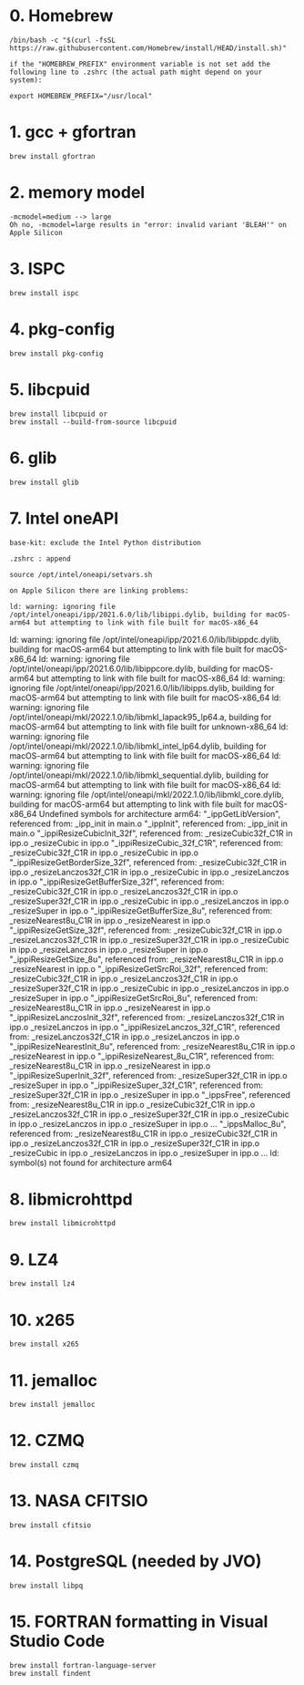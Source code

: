 # 0. Homebrew
    /bin/bash -c "$(curl -fsSL https://raw.githubusercontent.com/Homebrew/install/HEAD/install.sh)"
    
    if the "HOMEBREW_PREFIX" environment variable is not set add the following line to .zshrc (the actual path might depend on your system):

    export HOMEBREW_PREFIX="/usr/local"

# 1. gcc + gfortran
    brew install gfortran

# 2. memory model
    -mcmodel=medium --> large
    Oh no, -mcmodel=large results in "error: invalid variant 'BLEAH'" on Apple Silicon

# 3. ISPC
    brew install ispc

# 4. pkg-config
    brew install pkg-config

# 5. libcpuid
    brew install libcpuid or
    brew install --build-from-source libcpuid

# 6. glib
    brew install glib

# 7. Intel oneAPI
    base-kit: exclude the Intel Python distribution

    .zshrc : append

    source /opt/intel/oneapi/setvars.sh

    on Apple Silicon there are linking problems:

    ld: warning: ignoring file /opt/intel/oneapi/ipp/2021.6.0/lib/libippi.dylib, building for macOS-arm64 but attempting to link with file built for macOS-x86_64
ld: warning: ignoring file /opt/intel/oneapi/ipp/2021.6.0/lib/libippdc.dylib, building for macOS-arm64 but attempting to link with file built for macOS-x86_64
ld: warning: ignoring file /opt/intel/oneapi/ipp/2021.6.0/lib/libippcore.dylib, building for macOS-arm64 but attempting to link with file built for macOS-x86_64
ld: warning: ignoring file /opt/intel/oneapi/ipp/2021.6.0/lib/libipps.dylib, building for macOS-arm64 but attempting to link with file built for macOS-x86_64
ld: warning: ignoring file /opt/intel/oneapi/mkl/2022.1.0/lib/libmkl_lapack95_lp64.a, building for macOS-arm64 but attempting to link with file built for unknown-x86_64
ld: warning: ignoring file /opt/intel/oneapi/mkl/2022.1.0/lib/libmkl_intel_lp64.dylib, building for macOS-arm64 but attempting to link with file built for macOS-x86_64
ld: warning: ignoring file /opt/intel/oneapi/mkl/2022.1.0/lib/libmkl_sequential.dylib, building for macOS-arm64 but attempting to link with file built for macOS-x86_64
ld: warning: ignoring file /opt/intel/oneapi/mkl/2022.1.0/lib/libmkl_core.dylib, building for macOS-arm64 but attempting to link with file built for macOS-x86_64
Undefined symbols for architecture arm64:
  "_ippGetLibVersion", referenced from:
      _ipp_init in main.o
  "_ippInit", referenced from:
      _ipp_init in main.o
  "_ippiResizeCubicInit_32f", referenced from:
      _resizeCubic32f_C1R in ipp.o
      _resizeCubic in ipp.o
  "_ippiResizeCubic_32f_C1R", referenced from:
      _resizeCubic32f_C1R in ipp.o
      _resizeCubic in ipp.o
  "_ippiResizeGetBorderSize_32f", referenced from:
      _resizeCubic32f_C1R in ipp.o
      _resizeLanczos32f_C1R in ipp.o
      _resizeCubic in ipp.o
      _resizeLanczos in ipp.o
  "_ippiResizeGetBufferSize_32f", referenced from:
      _resizeCubic32f_C1R in ipp.o
      _resizeLanczos32f_C1R in ipp.o
      _resizeSuper32f_C1R in ipp.o
      _resizeCubic in ipp.o
      _resizeLanczos in ipp.o
      _resizeSuper in ipp.o
  "_ippiResizeGetBufferSize_8u", referenced from:
      _resizeNearest8u_C1R in ipp.o
      _resizeNearest in ipp.o
  "_ippiResizeGetSize_32f", referenced from:
      _resizeCubic32f_C1R in ipp.o
      _resizeLanczos32f_C1R in ipp.o
      _resizeSuper32f_C1R in ipp.o
      _resizeCubic in ipp.o
      _resizeLanczos in ipp.o
      _resizeSuper in ipp.o
  "_ippiResizeGetSize_8u", referenced from:
      _resizeNearest8u_C1R in ipp.o
      _resizeNearest in ipp.o
  "_ippiResizeGetSrcRoi_32f", referenced from:
      _resizeCubic32f_C1R in ipp.o
      _resizeLanczos32f_C1R in ipp.o
      _resizeSuper32f_C1R in ipp.o
      _resizeCubic in ipp.o
      _resizeLanczos in ipp.o
      _resizeSuper in ipp.o
  "_ippiResizeGetSrcRoi_8u", referenced from:
      _resizeNearest8u_C1R in ipp.o
      _resizeNearest in ipp.o
  "_ippiResizeLanczosInit_32f", referenced from:
      _resizeLanczos32f_C1R in ipp.o
      _resizeLanczos in ipp.o
  "_ippiResizeLanczos_32f_C1R", referenced from:
      _resizeLanczos32f_C1R in ipp.o
      _resizeLanczos in ipp.o
  "_ippiResizeNearestInit_8u", referenced from:
      _resizeNearest8u_C1R in ipp.o
      _resizeNearest in ipp.o
  "_ippiResizeNearest_8u_C1R", referenced from:
      _resizeNearest8u_C1R in ipp.o
      _resizeNearest in ipp.o
  "_ippiResizeSuperInit_32f", referenced from:
      _resizeSuper32f_C1R in ipp.o
      _resizeSuper in ipp.o
  "_ippiResizeSuper_32f_C1R", referenced from:
      _resizeSuper32f_C1R in ipp.o
      _resizeSuper in ipp.o
  "_ippsFree", referenced from:
      _resizeNearest8u_C1R in ipp.o
      _resizeCubic32f_C1R in ipp.o
      _resizeLanczos32f_C1R in ipp.o
      _resizeSuper32f_C1R in ipp.o
      _resizeCubic in ipp.o
      _resizeLanczos in ipp.o
      _resizeSuper in ipp.o
      ...
  "_ippsMalloc_8u", referenced from:
      _resizeNearest8u_C1R in ipp.o
      _resizeCubic32f_C1R in ipp.o
      _resizeLanczos32f_C1R in ipp.o
      _resizeSuper32f_C1R in ipp.o
      _resizeCubic in ipp.o
      _resizeLanczos in ipp.o
      _resizeSuper in ipp.o
      ...
ld: symbol(s) not found for architecture arm64

# 8. libmicrohttpd
    brew install libmicrohttpd

# 9. LZ4
    brew install lz4

# 10. x265
    brew install x265

# 11. jemalloc
    brew install jemalloc

# 12. CZMQ
    brew install czmq

# 13. NASA CFITSIO
    brew install cfitsio

# 14. PostgreSQL (needed by JVO)
    brew install libpq

# 15. FORTRAN formatting in Visual Studio Code
    brew install fortran-language-server
    brew install findent
